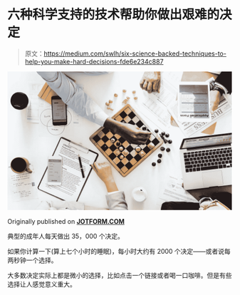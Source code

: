 # 六种科学支持的技术帮助你做出艰难的决定

> 原文：<https://medium.com/swlh/six-science-backed-techniques-to-help-you-make-hard-decisions-fde6e234c887>

![](img/7e47621b46e8d90b3c8fd72e456e19b7.png)

Originally published on [**JOTFORM.COM**](http://jotform.com)

典型的成年人每天做出 35，000 个决定。

如果你计算一下(算上七个小时的睡眠)，每小时大约有 2000 个决定——或者说每两秒钟一个选择。

大多数决定实际上都是微小的选择，比如点击一个链接或者喝一口咖啡。但是有些选择让人感觉意义重大。